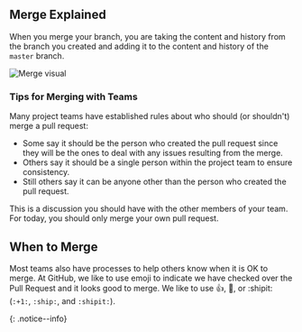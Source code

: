 ## Merge Explained

When you merge your branch, you are taking the content and history from the branch you created and adding it to the content and history of the `master` branch.

![Merge visual]({{base_path}}/images/merge-visual.jpg)

### Tips for Merging with Teams

Many project teams have established rules about who should (or shouldn't) merge a pull request:

- Some say it should be the person who created the pull request since they will be the ones to deal with any issues resulting from the merge.
- Others say it should be a single person within the project team to ensure consistency.
- Still others say it can be anyone other than the person who created the pull request.

This is a discussion you should have with the other members of your team. For today, you should only merge your own pull request.

## When to Merge

Most teams also have processes to help others know when it is OK to merge. At GitHub, we like to use emoji to indicate we have checked over the Pull Request and it looks good to merge. We like to use :+1:, :ship:, or :shipit: (`:+1:`, `:ship:`, and `:shipit:`).

{: .notice--info}

